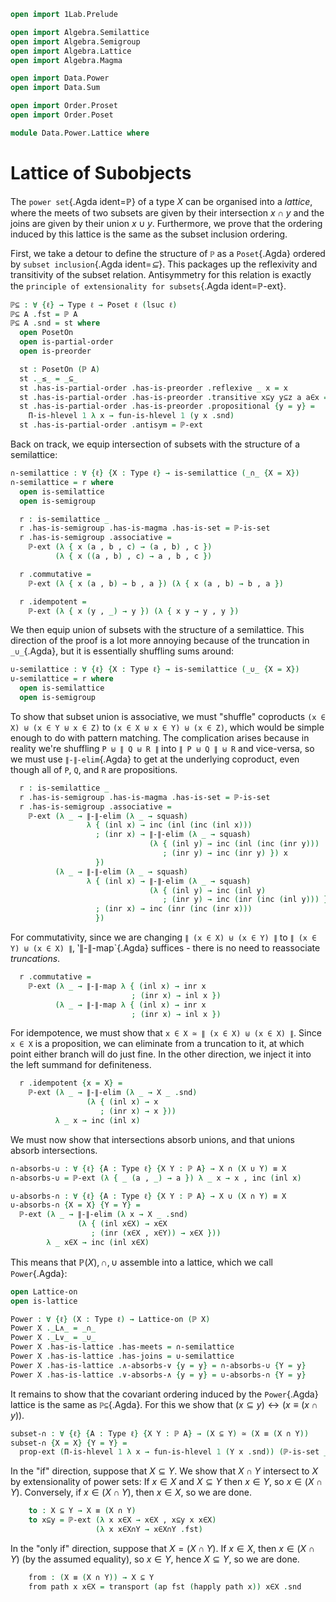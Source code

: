 ```agda
open import 1Lab.Prelude

open import Algebra.Semilattice
open import Algebra.Semigroup
open import Algebra.Lattice
open import Algebra.Magma

open import Data.Power
open import Data.Sum

open import Order.Proset
open import Order.Poset

module Data.Power.Lattice where
```

# Lattice of Subobjects

The `power set`{.Agda ident=ℙ} of a type $X$ can be organised into a
_lattice_, where the meets of two subsets are given by their
intersection $x \cap y$ and the joins are given by their union $x \cup
y$. Furthermore, we prove that the ordering induced by this lattice is
the same as the subset inclusion ordering.

First, we take a detour to define the structure of `ℙ` as a
`Poset`{.Agda} ordered by `subset inclusion`{.Agda ident=_⊆_}. This
packages up the reflexivity and transitivity of the subset relation.
Antisymmetry for this relation is exactly the `principle of
extensionality for subsets`{.Agda ident=ℙ-ext}.

```agda
ℙ⊆ : ∀ {ℓ} → Type ℓ → Poset ℓ (lsuc ℓ)
ℙ⊆ A .fst = ℙ A
ℙ⊆ A .snd = st where
  open PosetOn
  open is-partial-order
  open is-preorder

  st : PosetOn (ℙ A)
  st ._≤_ = _⊆_
  st .has-is-partial-order .has-is-preorder .reflexive _ x = x
  st .has-is-partial-order .has-is-preorder .transitive x⊆y y⊆z a a∈x = y⊆z a (x⊆y a a∈x)
  st .has-is-partial-order .has-is-preorder .propositional {y = y} =
    Π-is-hlevel 1 λ x → fun-is-hlevel 1 (y x .snd)
  st .has-is-partial-order .antisym = ℙ-ext
```

Back on track, we equip intersection of subsets with the structure of a
semilattice:

```agda
∩-semilattice : ∀ {ℓ} {X : Type ℓ} → is-semilattice (_∩_ {X = X})
∩-semilattice = r where
  open is-semilattice
  open is-semigroup

  r : is-semilattice _
  r .has-is-semigroup .has-is-magma .has-is-set = ℙ-is-set
  r .has-is-semigroup .associative =
    ℙ-ext (λ { x (a , b , c) → (a , b) , c })
          (λ { x ((a , b) , c) → a , b , c })

  r .commutative =
    ℙ-ext (λ { x (a , b) → b , a }) (λ { x (a , b) → b , a })

  r .idempotent =
    ℙ-ext (λ { x (y , _) → y }) (λ { x y → y , y })
```

We then equip union of subsets with the structure of a semilattice. This
direction of the proof is a lot more annoying because of the truncation
in `_∪_`{.Agda}, but it is essentially shuffling sums around:

```agda
∪-semilattice : ∀ {ℓ} {X : Type ℓ} → is-semilattice (_∪_ {X = X})
∪-semilattice = r where
  open is-semilattice
  open is-semigroup
```

To show that subset union is associative, we must "shuffle" coproducts
`(x ∈ X) ⊎ (x ∈ Y ⊎ x ∈ Z)` to `(x ∈ X ⊎ x ∈ Y) ⊎ (x ∈ Z)`, which would
be simple enough to do with pattern matching. The complication arises
because in reality we're shuffling `P ⊎ ∥ Q ⊎ R ∥` into `∥ P ⊎ Q ∥ ⊎ R`
and vice-versa, so we must use `∥-∥-elim`{.Agda} to get at the
underlying coproduct, even though all of `P`, `Q`, and `R` are
propositions.

```agda
  r : is-semilattice _
  r .has-is-semigroup .has-is-magma .has-is-set = ℙ-is-set
  r .has-is-semigroup .associative =
    ℙ-ext (λ _ → ∥-∥-elim (λ _ → squash)
                 λ { (inl x) → inc (inl (inc (inl x)))
                   ; (inr x) → ∥-∥-elim (λ _ → squash)
                               (λ { (inl y) → inc (inl (inc (inr y)))
                                  ; (inr y) → inc (inr y) }) x
                   })
          (λ _ → ∥-∥-elim (λ _ → squash)
                 λ { (inl x) → ∥-∥-elim (λ _ → squash)
                               (λ { (inl y) → inc (inl y)
                                  ; (inr y) → inc (inr (inc (inl y))) }) x
                   ; (inr x) → inc (inr (inc (inr x)))
                   })
```

For commutativity, since we are changing `∥ (x ∈ X) ⊎ (x ∈ Y) ∥` to `∥
(x ∈ Y) ⊎ (x ∈ X) ∥`, ‵∥-∥-map`{.Agda} suffices - there is no need to
reassociate _truncations_.

```agda
  r .commutative =
    ℙ-ext (λ _ → ∥-∥-map λ { (inl x) → inr x
                           ; (inr x) → inl x })
          (λ _ → ∥-∥-map λ { (inl x) → inr x
                           ; (inr x) → inl x })
```

For idempotence, we must show that `x ∈ X ≃ ∥ (x ∈ X) ⊎ (x ∈ X) ∥`.
Since `x ∈ X` is a proposition, we can eliminate from a truncation to
it, at which point either branch will do just fine. In the other
direction, we inject it into the left summand for definiteness.

```agda
  r .idempotent {x = X} =
    ℙ-ext (λ _ → ∥-∥-elim (λ _ → X _ .snd)
                 (λ { (inl x) → x
                    ; (inr x) → x }))
          λ _ x → inc (inl x)
```

We must now show that intersections absorb unions, and that unions
absorb intersections.

```agda
∩-absorbs-∪ : ∀ {ℓ} {A : Type ℓ} {X Y : ℙ A} → X ∩ (X ∪ Y) ≡ X
∩-absorbs-∪ = ℙ-ext (λ { _ (a , _) → a }) λ _ x → x , inc (inl x)

∪-absorbs-∩ : ∀ {ℓ} {A : Type ℓ} {X Y : ℙ A} → X ∪ (X ∩ Y) ≡ X
∪-absorbs-∩ {X = X} {Y = Y} =
  ℙ-ext (λ _ → ∥-∥-elim (λ x → X _ .snd)
               (λ { (inl x∈X) → x∈X
                  ; (inr (x∈X , x∈Y)) → x∈X }))
        λ _ x∈X → inc (inl x∈X) 
```

This means that $\mathbb{P}(X), \cap, \cup$ assemble into a lattice,
which we call `Power`{.Agda}:

```agda
open Lattice-on
open is-lattice

Power : ∀ {ℓ} (X : Type ℓ) → Lattice-on (ℙ X)
Power X ._L∧_ = _∩_
Power X ._L∨_ = _∪_
Power X .has-is-lattice .has-meets = ∩-semilattice
Power X .has-is-lattice .has-joins = ∪-semilattice
Power X .has-is-lattice .∧-absorbs-∨ {y = y} = ∩-absorbs-∪ {Y = y}
Power X .has-is-lattice .∨-absorbs-∧ {y = y} = ∪-absorbs-∩ {Y = y}
```

It remains to show that the covariant ordering induced by the
`Power`{.Agda} lattice is the same as `ℙ⊆`{.Agda}. For this we show that
$(x ⊆ y) \leftrightarrow (x ≡ (x ∩ y))$.

```agda
subset-∩ : ∀ {ℓ} {A : Type ℓ} {X Y : ℙ A} → (X ⊆ Y) ≃ (X ≡ (X ∩ Y))
subset-∩ {X = X} {Y = Y} =
  prop-ext (Π-is-hlevel 1 λ x → fun-is-hlevel 1 (Y x .snd)) (ℙ-is-set _ _) to from where
```

In the "if" direction, suppose that $X \subseteq Y$. We show that $X ∩
Y$ intersect to $X$ by extensionality of power sets: If $x \in X$ and $X
\subseteq Y$ then $x \in Y$, so $x \in (X \cap Y)$. Conversely, if $x
\in (X \cap Y)$, then $x \in X$, so we are done.

```agda
    to : X ⊆ Y → X ≡ (X ∩ Y)
    to x⊆y = ℙ-ext (λ x x∈X → x∈X , x⊆y x x∈X)
                   (λ x x∈X∩Y → x∈X∩Y .fst)
```

In the "only if" direction, suppose that $X = (X \cap Y)$. If $x \in X$,
then $x \in (X \cap Y)$ (by the assumed equality), so $x \in Y$, hence
$X \subseteq Y$, so we are done.

```agda
    from : (X ≡ (X ∩ Y)) → X ⊆ Y
    from path x x∈X = transport (ap fst (happly path x)) x∈X .snd
```
